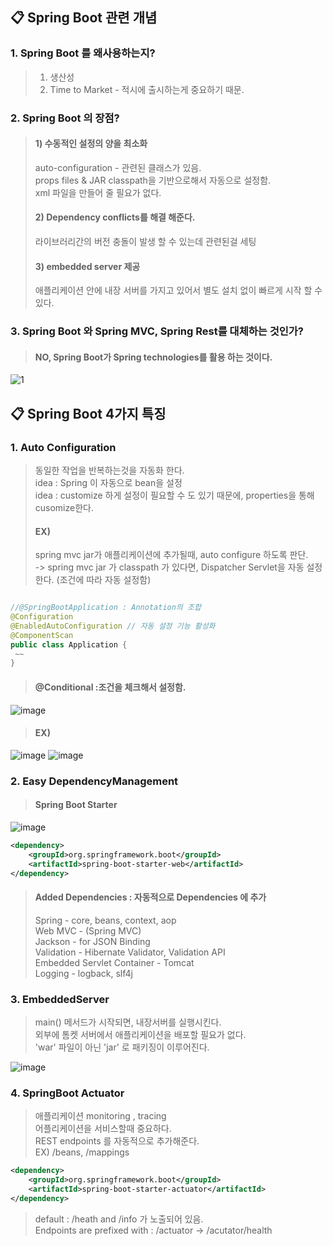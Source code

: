 ## :clipboard: Spring Boot 관련 개념 
### 1. Spring Boot 를 왜사용하는지?
>  1) 생산성
>  2) Time to Market - 적시에 출시하는게 중요하기 때문.

### 2. Spring Boot 의 장점?
> #### 1) 수동적인 설정의 양을 최소화 <br>
> auto-configuration - 관련된 클래스가 있음. <br>
> props files & JAR classpath을 기반으로해서 자동으로 설정함.  <br>
> xml 파일을 만들어 줄 필요가 없다. <br>
> #### 2) Dependency conflicts를 해결 해준다. <br>
> 라이브러리간의 버전 충돌이 발생 할 수 있는데 관련된걸 세팅 <br>
> #### 3) embedded server 제공 <br>
> 애플리케이션 안에 내장 서버를 가지고 있어서 별도 설치 없이 빠르게 시작 할 수 있다. <br>

### 3. Spring Boot 와 Spring MVC, Spring Rest를 대체하는 것인가? 
> #### NO, Spring Boot가 Spring technologies를 활용 하는 것이다. 
![1](https://user-images.githubusercontent.com/55049159/119787099-ce341f80-bf0b-11eb-9b5c-30218740cbaf.PNG)

##  :clipboard: Spring Boot 4가지 특징
###  1. Auto Configuration 
> 동일한 작업을 반복하는것을 자동화 한다. <br>
> idea : Spring 이 자동으로 bean을 설정 <br> 
> idea : customize 하게 설정이 필요할 수 도 있기 때문에, properties을 통해 cusomize한다. <br> 
> #### EX) <br>
> spring mvc jar가 애플리케이션에 추가될때, auto configure 하도록 판단. <br>
>  -> spring mvc jar 가 classpath 가 있다면, Dispatcher Servlet을 자동 설정한다. (조건에 따라 자동 설정함)<br>

~~~java

//@SpringBootApplication : Annotation의 조합 
@Configuration
@EnabledAutoConfiguration // 자동 설정 기능 활성화
@ComponentScan
public class Application {
 ~~ 
} 
~~~
> #### @Conditional :조건을 체크해서 설정함. 
![image](https://user-images.githubusercontent.com/55049159/119791031-68499700-bf0f-11eb-85ed-fa4a6ad6c2f5.png)
> #### EX) 
![image](https://user-images.githubusercontent.com/55049159/119791612-ee65dd80-bf0f-11eb-80fc-5634d5a6538d.png)
![image](https://user-images.githubusercontent.com/55049159/119792151-6e8c4300-bf10-11eb-9a65-b741ff517060.png)

###  2. Easy DependencyManagement
> #### Spring Boot Starter 

![image](https://user-images.githubusercontent.com/55049159/119793418-887a5580-bf11-11eb-8075-e8850e23a9be.png)

~~~ xml
<dependency>
    <groupId>org.springframework.boot</groupId>
    <artifactId>spring-boot-starter-web</artifactId>
</dependency>
~~~
> #### Added Dependencies : 자동적으로 Dependencies 에 추가 
>Spring - core, beans, context, aop <br>
>Web MVC - (Spring MVC) <br>
>Jackson - for JSON Binding <br>
>Validation - Hibernate Validator, Validation API <br>
>Embedded Servlet Container - Tomcat <br>
>Logging - logback, slf4j <br>

###  3. EmbeddedServer 
> main() 메서드가 시작되면, 내장서버를 실행시킨다. <br> 
> 외부에 톰켓 서버에서 애플리케이션을 배포할 필요가 없다. <br>
> 'war' 파일이 아닌 'jar' 로 패키징이 이루어진다.<br>

![image](https://user-images.githubusercontent.com/55049159/119793646-beb7d500-bf11-11eb-907e-a960f883a720.png)

###  4. SpringBoot Actuator
> 애플리케이션  monitoring , tracing <br> 
> 어플리케이션을 서비스할때 중요하다.  <br>
> REST endpoints 를 자동적으로 추가해준다. <br>
> EX) /beans, /mappings <br>

~~~ xml
<dependency>
    <groupId>org.springframework.boot</groupId>
    <artifactId>spring-boot-starter-actuator</artifactId>
</dependency>
~~~

> default : /heath and /info 가 노출되어 있음. <br>
> Endpoints are prefixed with : /actuator  -> /acutator/health <br>

